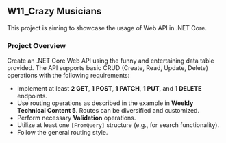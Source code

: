 
## W11_Crazy Musicians

This project is aiming to showcase the usage of Web API in .NET Core.

### Project Overview

Create an .NET Core Web API using the funny and entertaining data table provided. The API supports basic CRUD 
(Create, Read, Update, Delete) operations with the following requirements:

- Implement at least **2 GET**, **1 POST**, **1 PATCH**, **1 PUT**, and **1 DELETE** endpoints.
- Use routing operations as described in the example in **Weekly Technical Content 5**. Routes can be diversified 
and customized.
- Perform necessary **Validation** operations.
- Utilize at least one `[FromQuery]` structure (e.g., for search functionality).
- Follow the general routing style.
